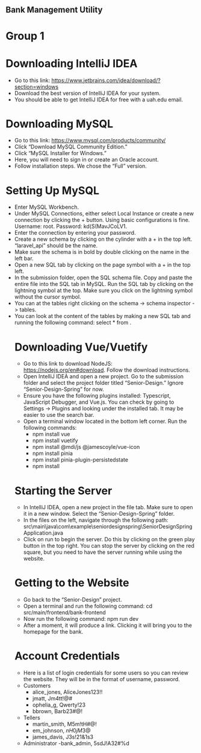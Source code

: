 ## Bank Management Utility
# Group 1

# Downloading IntelliJ IDEA
- Go to this link: https://www.jetbrains.com/idea/download/?section=windows
- Download the best version of IntelliJ IDEA for your system.
- You should be able to get IntelliJ IDEA for free with a uah.edu email.

# Downloading MySQL
- Go to this link: https://www.mysql.com/products/community/
- Click “Download MySQL Community Edition.”
- Click “MySQL Installer for Windows.”
- Here, you will need to sign in or create an Oracle account.
- Follow installation steps. We chose the “Full” version.

# Setting Up MySQL
- Enter MySQL Workbench.
- Under MySQL Connections, either select Local Instance or create a new connection by clicking the + button. Using basic configurations is fine. Username: root. Password: kd(S(MavJCoLV1.
- Enter the connection by entering your password.
- Create a new schema by clicking on the cylinder with a + in the top left. “laravel_api” should be the name.
- Make sure the schema is in bold by double clicking on the name in the left bar.
- Open a new SQL tab by clicking on the page symbol with a + in the top left. 
- In the submission folder, open the SQL schema file. Copy and paste the entire file into the SQL tab in MySQL. Run the SQL tab by clicking on the lightning symbol at the top. Make sure you click on the lightning symbol without the cursor symbol.
- You can at the tables right clicking on the schema -> schema inspector -> tables.
- You can look at the content of the tables by making a new SQL tab and running the following command: select * from <table name>.

# Downloading Vue/Vuetify
- Go to this link to download NodeJS: https://nodejs.org/en#download. Follow the download instructions.
- Open IntelliJ IDEA and open a new project. Go to the submission folder and select the project folder titled “Senior-Design.” Ignore “Senior-Design-Spring” for now.
- Ensure you have the following plugins installed: Typescript, JavaScript Debugger, and Vue.js. You can check by going to Settings -> Plugins and looking under the installed tab. It may be easier to use the search bar.
- Open a terminal window located in the bottom left corner. Run the following commands:
  - npm install vue
  - npm install vuetify
  - npm install @mdi/js @jamescoyle/vue-icon
  - npm install pinia
  - npm install pinia-plugin-persistedstate
  - npm install

# Starting the Server
- In IntelliJ IDEA, open a new project in the file tab. Make sure to open it in a new window. Select the “Senior-Design-Spring” folder.
- In the files on the left, navigate through the following path: src\main\java\com\example\seniordesignspring\SeniorDesignSpringApplication.java
- Click on run to begin the server. Do this by clicking on the green play button in the top right. You can stop the server by clicking on the red square, but you need to have the server running while using the website.

# Getting to the Website
- Go back to the “Senior-Design” project.
- Open a terminal and run the following command: cd src/main/frontend/bank-frontend
- Now run the following command: npm run dev
- After a moment, it will produce a link. Clicking it will bring you to the homepage for the bank.

# Account Credentials
- Here is a list of login credentials for some users so you can review the website. They will be in the format of username, password.
- Customers
  - alice_jones, AliceJones123!!
  - jmatt, Jm4tt!@#
  - ophelia_g, Qwerty!23
  - bbrown, Barb23#@!
- Tellers
  - martin_smith, M5m!tH#@!
  - em_johnson, $nH0jM3@$
  - james_davis, J3s!21&1s3
- Administrator
  -bank_admin, 5sdJ!A32#%d
